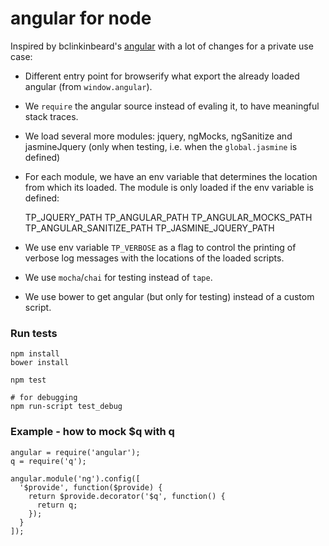 angular for node
================

Inspired by bclinkinbeard's [angular](https://github.com/bclinkinbeard/angular) with a lot of changes for a private use case:

* Different entry point for browserify what export the already loaded angular (from `window.angular`).

* We `require` the angular source instead of evaling it, to have meaningful stack traces.

* We load several more modules: jquery, ngMocks, ngSanitize and jasmineJquery (only when testing, i.e. when the `global.jasmine` is defined)
 
* For each module, we have an env variable that determines the location from which its loaded. The module is only loaded if the env variable is defined:

    TP_JQUERY_PATH
    TP_ANGULAR_PATH
    TP_ANGULAR_MOCKS_PATH
    TP_ANGULAR_SANITIZE_PATH
    TP_JASMINE_JQUERY_PATH
  
* We use env variable `TP_VERBOSE` as a flag to control the printing of verbose log messages with the locations of the loaded scripts.

* We use `mocha`/`chai` for testing instead of `tape`.

* We use bower to get angular (but only for testing) instead of a custom script. 

### Run tests

    npm install
    bower install

    npm test
    
    # for debugging
    npm run-script test_debug


### Example - how to mock $q with q

    angular = require('angular');
    q = require('q');
    
    angular.module('ng').config([
      '$provide', function($provide) {
        return $provide.decorator('$q', function() {
          return q;
        });
      }
    ]);
